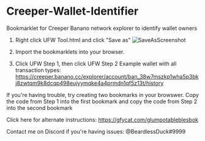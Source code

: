 # Creeper-Wallet-Identifier
Bookmarklet for Creeper Banano network explorer to identify wallet owners

1. Right click UFW Tool.html and click "Save as"
![SaveAsScreenshot](https://i.imgur.com/ZhQwshQ.png)


2. Import the bookmarklets into your browser.  

3. Click UFW Step 1, then click UFW Step 2
Example wallet with all transaction types: https://creeper.banano.cc/explorer/account/ban_38w7mszkp1wha5p3bkj8zwtqm9k8dcqp498eujyymqke4a4prmdn1qf5z13t/history

If you're having trouble, try creating two bookmarks in your browswer.  Copy the code from Step 1 into the first bookmark and copy the code from Step 2 into the second bookmark

Click here for alternate instructions:
https://gfycat.com/glumpotableblesbok

Contact me on Discord if you're having issues: @BeardlessDuck#9999
